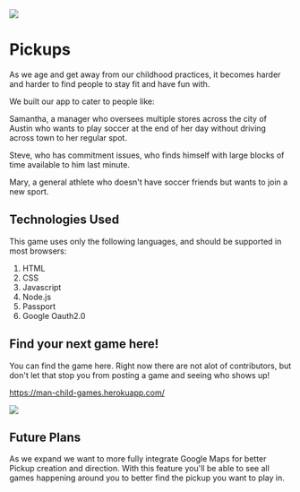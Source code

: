 <img src="images/findpickup.png">

# Pickups

As we age and get away from our childhood practices, it becomes harder and harder to find people to stay fit and have fun with.

We built our app to cater to people like:

Samantha, a manager who oversees multiple stores across the city of Austin who wants to play soccer at the end of her day without driving across town to her regular spot.

Steve, who has commitment issues, who finds himself with large blocks of time available to him last minute.

Mary, a general athlete who doesn't have soccer friends but wants to join a new sport.

## Technologies Used

This game uses only the following languages, and should be supported in most browsers:
1. HTML
1. CSS
1. Javascript
1. Node.js
1. Passport
1. Google Oauth2.0

## Find your next game here!

You can find the game here. Right now there are not alot of contributors, but don't let that stop you from posting a game and seeing who shows up!

https://man-child-games.herokuapp.com/

<img src="newPickup.png">



## Future Plans

As we expand we want to more fully integrate Google Maps for better Pickup creation and direction. With this feature you'll be able to see all games happening around you to better find the pickup you want to play in.
